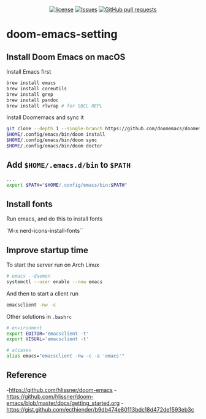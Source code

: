 <p align="center">
  <a href="https://github.com/mingyuchoo/doom-emacs-configurations/blob/main/LICENSE"><img alt="license" src="https://img.shields.io/github/license/mingyuchoo/doom-emacs-configurations"/></a>
  <a href="https://github.com/mingyuchoo/doom-emacs-setting/issues"><img alt="Issues" src="https://img.shields.io/github/issues/mingyuchoo/doom-emacs-setting?color=appveyor" /></a>
  <a href="https://github.com/mingyuchoo/doom-emacs-setting/pulls"><img alt="GitHub pull requests" src="https://img.shields.io/github/issues-pr/mingyuchoo/doom-emacs-setting?color=appveyor" /></a>
</p>

# doom-emacs-setting

## Install Doom Emacs on macOS

Install Emacs first

```bash
brew install emacs
brew install coreutils
brew install grep
brew install pandoc
brew install rlwrap # for SBCL REPL
```

Install Doomemacs and sync it

```bash
git clone --depth 1 --single-branch https://github.com/doomemacs/doomemacs ~/.config/emacs
$HOME/.config/emacs/bin/doom install
$HOME/.config/emacs/bin/doom sync
$HOME/.config/emacs/bin/doom doctor
```

## Add `$HOME/.emacs.d/bin` to `$PATH`

```bash
...
export $PATH="$HOME/.config/emacs/bin:$PATH"
```


## Install fonts

Run emacs, and do this to install fonts

`M-x nerd-icons-install-fonts``


## Improve startup time

To start the server run on Arch Linux

```bash
# emacs --daemon
systemctl --user enable --now emacs
```

And then to start a client run

```bash
emacsclient -nw -c
```

Other solutions in `.bashrc`

```bash
# environment
export EDITOR='emacsclient -t'
export VISUAL='emacsclient -t'

# aliases
alias emacs="emacsclient -nw -c -a 'emacs'"
```

## Reference

-<https://github.com/hlissner/doom-emacs>
-<https://github.com/hlissner/doom-emacs/blob/master/docs/getting_started.org>
-<https://gist.github.com/ecthiender/b9db474e80113bdc18d472de1593eb3c>
